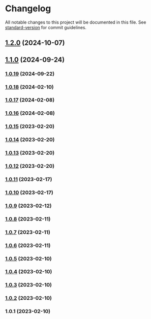 # Changelog

All notable changes to this project will be documented in this file. See [standard-version](https://github.com/conventional-changelog/standard-version) for commit guidelines.

## [1.2.0](https://github.com/gorsash/simple-date-ts/compare/v1.0.18...v1.2.0) (2024-10-07)

## [1.1.0](https://github.com/gorsash/simple-date-ts/compare/v1.0.19...v1.1.0) (2024-09-24)

### [1.0.19](https://github.com/gorsash/simple-date-ts/compare/v1.0.18...v1.0.19) (2024-09-22)

### [1.0.18](https://github.com/gorsash/simple-date-ts/compare/v1.0.17...v1.0.18) (2024-02-10)

### [1.0.17](https://github.com/gorsash/simple-date-ts/compare/v1.0.16...v1.0.17) (2024-02-08)

### [1.0.16](https://github.com/gorsash/simple-date-ts/compare/v1.0.15...v1.0.16) (2024-02-08)

### [1.0.15](https://github.com/gorsash/simple-date-ts/compare/v1.0.14...v1.0.15) (2023-02-20)

### [1.0.14](https://github.com/gorsash/simple-date-ts/compare/v1.0.13...v1.0.14) (2023-02-20)

### [1.0.13](https://github.com/gorsash/simple-date-ts/compare/v1.0.12...v1.0.13) (2023-02-20)

### [1.0.12](https://github.com/gorsash/simple-date-ts/compare/v1.0.11...v1.0.12) (2023-02-20)

### [1.0.11](https://github.com/gorsash/simple-date-ts/compare/v1.0.10...v1.0.11) (2023-02-17)

### [1.0.10](https://github.com/gorsash/simple-date-ts/compare/v1.0.9...v1.0.10) (2023-02-17)

### [1.0.9](https://github.com/gorsash/simple-date-ts/compare/v1.0.8...v1.0.9) (2023-02-12)

### [1.0.8](https://github.com/gorsash/simple-date-ts/compare/v1.0.7...v1.0.8) (2023-02-11)

### [1.0.7](https://github.com/gorsash/simple-date-ts/compare/v1.0.6...v1.0.7) (2023-02-11)

### [1.0.6](https://github.com/gorsash/simple-date-ts/compare/v1.0.5...v1.0.6) (2023-02-11)

### [1.0.5](https://github.com/gorsash/simple-date-ts/compare/v1.0.4...v1.0.5) (2023-02-10)

### [1.0.4](https://github.com/gorsash/simple-date-ts/compare/v1.0.3...v1.0.4) (2023-02-10)

### [1.0.3](https://github.com/gorsash/simple-date-ts/compare/v1.0.2...v1.0.3) (2023-02-10)

### [1.0.2](https://github.com/gorsash/simple-date-ts/compare/v1.0.1...v1.0.2) (2023-02-10)

### 1.0.1 (2023-02-10)
